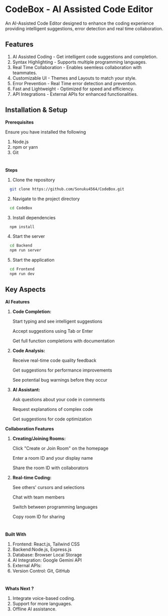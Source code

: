 
# CodeBox - AI Assisted Code Editor

An AI-Assisted Code Editor designed to enhance the coding experience providing intelligent suggestions, error detection and real time collaboration.


## Features

1. AI Assisted Coding - Get intelligent code suggestions and completion.
2. Syntax Highlighting - Supports multiple programming languages.
3. Real Time Collaboration - Enables seemless collaboration with teammates.
4. Customizable UI - Themes and Layouts to match your style.
5. Error Prevention - Real Time error detection and prevention.
6. Fast and Lightweight - Optimized for speed and efficiency.
7. API Integrations - External APIs for enhanced functionalities.
## Installation & Setup

**Prerequisites**

Ensure you have installed the following
1. Node.js
2. npm or yarn
3. Git

#
**Steps**

1. Clone the repository

```bash
  git clone https://github.com/Sonuku4564/CodeBox.git
```
2. Navigate to the project directory

```bash
  cd CodeBox
```
3. Install dependencies

```bash
  npm install
```
4. Start the server

```bash
  cd Backend
  npm run server
```
5. Start the application

```bash
  cd Frontend
  npm run dev
```

## Key Aspects

**AI Features**

1. **Code Completion:**

    Start typing and see intelligent suggestions

    Accept suggestions using Tab or Enter
    
    Get full function completions with documentation


2. **Code Analysis:**

    Receive real-time code quality feedback

    Get suggestions for performance improvements

    See potential bug warnings before they occur


3. **AI Assistant:**

    Ask questions about your code in comments
    
    Request explanations of complex code
    
    Get suggestions for code optimization



**Collaboration Features**

1. **Creating/Joining Rooms:**

    Click "Create or Join Room" on the homepage

    Enter a room ID and your display name

    Share the room ID with collaborators


2. **Real-time Coding:**

    See others' cursors and selections

    Chat with team members
    
    Switch between programming languages
    
    Copy room ID for sharing

#
**Built With**

1. Frontend: React.js, Tailwind CSS
2. Backend:Node.js, Express.js
3. Database: Browser Local Storage
4. AI Integration: Google Gemini API
5. External APIs:
6. Version Control: Git, GitHub

#
**Whats Next ?**
1. Integrate voice-based coding.
2. Support for more languages.
3. Offline AI assistance.
